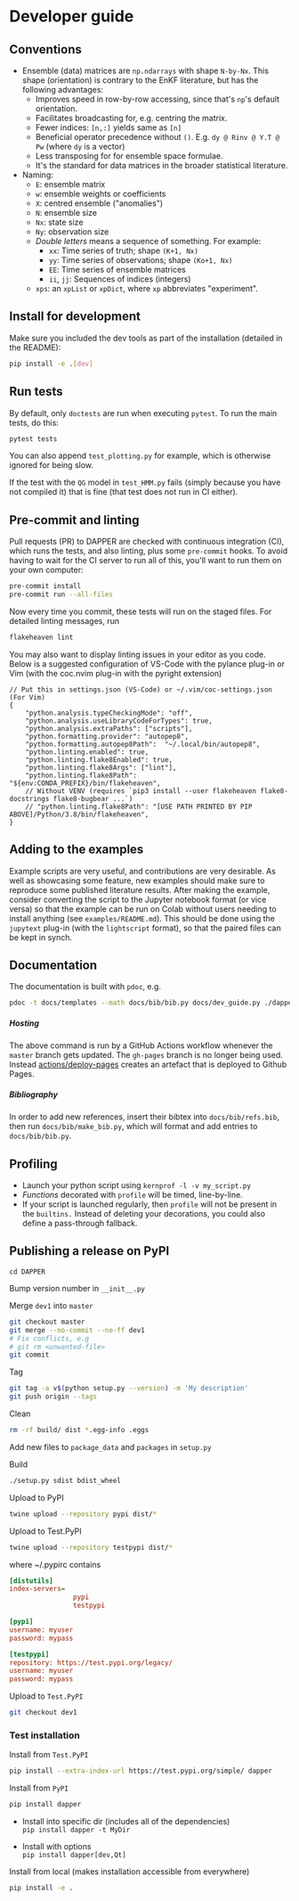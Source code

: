 # Developer guide

## Conventions

- Ensemble (data) matrices are `np.ndarrays` with shape `N-by-Nx`.
  This shape (orientation) is contrary to the EnKF literature,
  but has the following advantages:
    - Improves speed in row-by-row accessing,
      since that's `np`'s default orientation.
    - Facilitates broadcasting for, e.g. centring the matrix.
    - Fewer indices: `[n,:]` yields same as `[n]`
    - Beneficial operator precedence without `()`.
      E.g. `dy @ Rinv @ Y.T @ Pw` (where `dy` is a vector)
    - Less transposing for for ensemble space formulae.
    - It's the standard for data matrices in the broader statistical literature.
- Naming:
    - `E`: ensemble matrix
    - `w`: ensemble weights or coefficients
    - `X`: centred ensemble ("anomalies")
    - `N`: ensemble size
    - `Nx`: state size
    - `Ny`: observation size
    - *Double letters* means a sequence of something.
      For example:
        - `xx`: Time series of truth; shape `(K+1, Nx)`
        - `yy`: Time series of observations; shape `(Ko+1, Nx)`
        - `EE`: Time series of ensemble matrices
        - `ii`, `jj`: Sequences of indices (integers)
    - `xps`: an `xpList` or `xpDict`,
      where `xp` abbreviates "experiment".


## Install for development

Make sure you included the dev tools as part of the installation
(detailed in the README):

```sh
pip install -e .[dev]
```

## Run tests

By default, only `doctests` are run when executing `pytest`.
To run the main tests, do this:

```sh
pytest tests
```

You can also append `test_plotting.py` for example,
which is otherwise ignored for being slow.

If the test with the `QG` model in `test_HMM.py` fails
(simply because you have not compiled it) that is fine
(that test does not run in CI either).

## Pre-commit and linting

Pull requests (PR) to DAPPER are checked with continuous integration (CI),
which runs the tests, and also linting, plus some `pre-commit` hooks.
To avoid having to wait for the CI server to run all of this,
you'll want to run them on your own computer:

```sh
pre-commit install
pre-commit run --all-files
```

Now every time you commit, these tests will run on the staged files.
For detailed linting messages, run

```sh
flakeheaven lint
```

You may also want to display linting issues in your editor as you code.
Below is a suggested configuration of VS-Code with the pylance plug-in
or Vim (with the coc.nvim plug-in with the pyright extension)

```jsonc
// Put this in settings.json (VS-Code) or ~/.vim/coc-settings.json (For Vim)
{
    "python.analysis.typeCheckingMode": "off",
    "python.analysis.useLibraryCodeForTypes": true,
    "python.analysis.extraPaths": ["scripts"],
    "python.formatting.provider": "autopep8",
    "python.formatting.autopep8Path":  "~/.local/bin/autopep8",
    "python.linting.enabled": true,
    "python.linting.flake8Enabled": true,
    "python.linting.flake8Args": ["lint"],
    "python.linting.flake8Path": "${env:CONDA_PREFIX}/bin/flakeheaven",
    // Without VENV (requires `pip3 install --user flakeheaven flake8-docstrings flake8-bugbear ...`)
    // "python.linting.flake8Path": "[USE PATH PRINTED BY PIP ABOVE]/Python/3.8/bin/flakeheaven",
}
```

## Adding to the examples

Example scripts are very useful, and contributions are very desirable.  As well
as showcasing some feature, new examples should make sure to reproduce some
published literature results.  After making the example, consider converting
the script to the Jupyter notebook format (or vice versa) so that the example
can be run on Colab without users needing to install anything (see
`examples/README.md`). This should be done using the `jupytext` plug-in (with
the `lightscript` format), so that the paired files can be kept in synch.

## Documentation

The documentation is built with `pdoc`, e.g.

```sh
pdoc -t docs/templates --math docs/bib/bib.py docs/dev_guide.py ./dapper
```

##### Hosting

The above command is run by a GitHub Actions workflow whenever
the `master` branch gets updated.
The `gh-pages` branch is no longer being used.
Instead [actions/deploy-pages](https://github.com/actions/deploy-pages)
creates an artefact that is deployed to Github Pages.

##### Bibliography

In order to add new references,
insert their bibtex into `docs/bib/refs.bib`,
then run `docs/bib/make_bib.py`,
which will format and add entries to `docs/bib/bib.py`.

## Profiling

- Launch your python script using `kernprof -l -v my_script.py`
- *Functions* decorated with `profile` will be timed, line-by-line.
- If your script is launched regularly, then `profile` will not be
  present in the `builtins.` Instead of deleting your decorations,
  you could also define a pass-through fallback.

## Publishing a release on PyPI

`cd DAPPER`

Bump version number in `__init__.py`

Merge `dev1` into `master`

```sh
git checkout master
git merge --no-commit --no-ff dev1
# Fix conflicts, e.g
# git rm <unwanted-file>
git commit
```

Tag

```sh
git tag -a v$(python setup.py --version) -m 'My description'
git push origin --tags
```

Clean

```sh
rm -rf build/ dist *.egg-info .eggs
```

Add new files to `package_data` and `packages` in `setup.py`

Build

```sh
./setup.py sdist bdist_wheel
```

Upload to PyPI

```sh
twine upload --repository pypi dist/*
```


Upload to Test.PyPI

```sh
twine upload --repository testpypi dist/*
```

where ~/.pypirc contains

```ini
[distutils]
index-servers=
                pypi
                testpypi

[pypi]
username: myuser
password: mypass

[testpypi]
repository: https://test.pypi.org/legacy/
username: myuser
password: mypass
```

Upload to `Test.PyPI`

```sh
git checkout dev1
```

### Test installation


Install from `Test.PyPI`

```sh
pip install --extra-index-url https://test.pypi.org/simple/ dapper
```

Install from `PyPI`

```sh
pip install dapper
```

- Install into specific dir (includes all of the dependencies)  
  `pip install dapper -t MyDir`

- Install with options  
  `pip install dapper[dev,Qt]`

Install from local (makes installation accessible from everywhere)

```sh
pip install -e .
```

